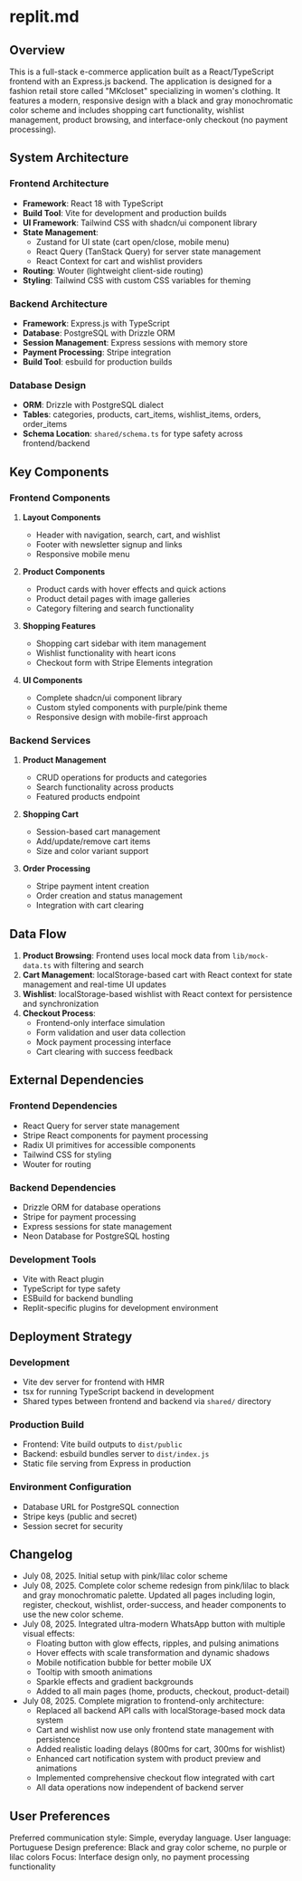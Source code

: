 # replit.md

## Overview

This is a full-stack e-commerce application built as a React/TypeScript frontend with an Express.js backend. The application is designed for a fashion retail store called "MKcloset" specializing in women's clothing. It features a modern, responsive design with a black and gray monochromatic color scheme and includes shopping cart functionality, wishlist management, product browsing, and interface-only checkout (no payment processing).

## System Architecture

### Frontend Architecture
- **Framework**: React 18 with TypeScript
- **Build Tool**: Vite for development and production builds
- **UI Framework**: Tailwind CSS with shadcn/ui component library
- **State Management**: 
  - Zustand for UI state (cart open/close, mobile menu)
  - React Query (TanStack Query) for server state management
  - React Context for cart and wishlist providers
- **Routing**: Wouter (lightweight client-side routing)
- **Styling**: Tailwind CSS with custom CSS variables for theming

### Backend Architecture
- **Framework**: Express.js with TypeScript
- **Database**: PostgreSQL with Drizzle ORM
- **Session Management**: Express sessions with memory store
- **Payment Processing**: Stripe integration
- **Build Tool**: esbuild for production builds

### Database Design
- **ORM**: Drizzle with PostgreSQL dialect
- **Tables**: categories, products, cart_items, wishlist_items, orders, order_items
- **Schema Location**: `shared/schema.ts` for type safety across frontend/backend

## Key Components

### Frontend Components
1. **Layout Components**
   - Header with navigation, search, cart, and wishlist
   - Footer with newsletter signup and links
   - Responsive mobile menu

2. **Product Components**
   - Product cards with hover effects and quick actions
   - Product detail pages with image galleries
   - Category filtering and search functionality

3. **Shopping Features**
   - Shopping cart sidebar with item management
   - Wishlist functionality with heart icons
   - Checkout form with Stripe Elements integration

4. **UI Components**
   - Complete shadcn/ui component library
   - Custom styled components with purple/pink theme
   - Responsive design with mobile-first approach

### Backend Services
1. **Product Management**
   - CRUD operations for products and categories
   - Search functionality across products
   - Featured products endpoint

2. **Shopping Cart**
   - Session-based cart management
   - Add/update/remove cart items
   - Size and color variant support

3. **Order Processing**
   - Stripe payment intent creation
   - Order creation and status management
   - Integration with cart clearing

## Data Flow

1. **Product Browsing**: Frontend uses local mock data from `lib/mock-data.ts` with filtering and search
2. **Cart Management**: localStorage-based cart with React context for state management and real-time UI updates
3. **Wishlist**: localStorage-based wishlist with React context for persistence and synchronization
4. **Checkout Process**: 
   - Frontend-only interface simulation
   - Form validation and user data collection
   - Mock payment processing interface
   - Cart clearing with success feedback

## External Dependencies

### Frontend Dependencies
- React Query for server state management
- Stripe React components for payment processing
- Radix UI primitives for accessible components
- Tailwind CSS for styling
- Wouter for routing

### Backend Dependencies
- Drizzle ORM for database operations
- Stripe for payment processing
- Express sessions for state management
- Neon Database for PostgreSQL hosting

### Development Tools
- Vite with React plugin
- TypeScript for type safety
- ESBuild for backend bundling
- Replit-specific plugins for development environment

## Deployment Strategy

### Development
- Vite dev server for frontend with HMR
- tsx for running TypeScript backend in development
- Shared types between frontend and backend via `shared/` directory

### Production Build
- Frontend: Vite build outputs to `dist/public`
- Backend: esbuild bundles server to `dist/index.js`
- Static file serving from Express in production

### Environment Configuration
- Database URL for PostgreSQL connection
- Stripe keys (public and secret)
- Session secret for security

## Changelog
- July 08, 2025. Initial setup with pink/lilac color scheme
- July 08, 2025. Complete color scheme redesign from pink/lilac to black and gray monochromatic palette. Updated all pages including login, register, checkout, wishlist, order-success, and header components to use the new color scheme.
- July 08, 2025. Integrated ultra-modern WhatsApp button with multiple visual effects:
  - Floating button with glow effects, ripples, and pulsing animations
  - Hover effects with scale transformation and dynamic shadows
  - Mobile notification bubble for better mobile UX
  - Tooltip with smooth animations
  - Sparkle effects and gradient backgrounds
  - Added to all main pages (home, products, checkout, product-detail)
- July 08, 2025. Complete migration to frontend-only architecture:
  - Replaced all backend API calls with localStorage-based mock data system
  - Cart and wishlist now use only frontend state management with persistence
  - Added realistic loading delays (800ms for cart, 300ms for wishlist) 
  - Enhanced cart notification system with product preview and animations
  - Implemented comprehensive checkout flow integrated with cart
  - All data operations now independent of backend server

## User Preferences

Preferred communication style: Simple, everyday language.
User language: Portuguese
Design preference: Black and gray color scheme, no purple or lilac colors
Focus: Interface design only, no payment processing functionality
